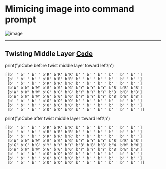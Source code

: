 
# Mimicing image into command prompt 

![image](https://user-images.githubusercontent.com/50515418/221393559-55c2c877-b563-4455-94d6-68b26a1152b1.png)

--------------------

## Twisting Middle Layer [Code](https://github.com/imvickykumar999/2D.np-Rubix-Cube/blob/master/2D%20Cube/2Dcube.py#L28)

print('\nCube before twist middle layer toward left\n')

    [[b' ' b' ' b' ' b'R' b'R' b'R' b' ' b' ' b' ' b' ' b' ' b' ']
     [b' ' b' ' b' ' b'R' b'R' b'R' b' ' b' ' b' ' b' ' b' ' b' ']
     [b' ' b' ' b' ' b'R' b'R' b'R' b' ' b' ' b' ' b' ' b' ' b' ']
     [b'W' b'W' b'W' b'G' b'G' b'G' b'Y' b'Y' b'Y' b'B' b'B' b'B']
     [b'W' b'W' b'W' b'G' b'G' b'G' b'Y' b'Y' b'Y' b'B' b'B' b'B']
     [b'W' b'W' b'W' b'G' b'G' b'G' b'Y' b'Y' b'Y' b'B' b'B' b'B']
     [b' ' b' ' b' ' b'O' b'O' b'O' b' ' b' ' b' ' b' ' b' ' b' ']
     [b' ' b' ' b' ' b'O' b'O' b'O' b' ' b' ' b' ' b' ' b' ' b' ']
     [b' ' b' ' b' ' b'O' b'O' b'O' b' ' b' ' b' ' b' ' b' ' b' ']]
 
 print('\nCube after twist middle layer toward left\n')

    [[b' ' b' ' b' ' b'R' b'R' b'R' b' ' b' ' b' ' b' ' b' ' b' ']
     [b' ' b' ' b' ' b'R' b'R' b'R' b' ' b' ' b' ' b' ' b' ' b' ']
     [b' ' b' ' b' ' b'R' b'R' b'R' b' ' b' ' b' ' b' ' b' ' b' ']
     [b'W' b'W' b'W' b'G' b'G' b'G' b'Y' b'Y' b'Y' b'B' b'B' b'B']
     [b'G' b'G' b'G' b'Y' b'Y' b'Y' b'B' b'B' b'B' b'W' b'W' b'W']
     [b'W' b'W' b'W' b'G' b'G' b'G' b'Y' b'Y' b'Y' b'B' b'B' b'B']
     [b' ' b' ' b' ' b'O' b'O' b'O' b' ' b' ' b' ' b' ' b' ' b' ']
     [b' ' b' ' b' ' b'O' b'O' b'O' b' ' b' ' b' ' b' ' b' ' b' ']
     [b' ' b' ' b' ' b'O' b'O' b'O' b' ' b' ' b' ' b' ' b' ' b' ']]

